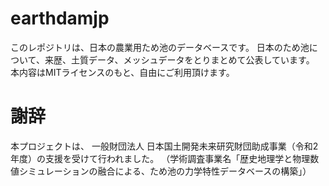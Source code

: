 # earthdamjp

このレポジトリは、日本の農業用ため池のデータベースです。
日本のため池について、来歴、土質データ、メッシュデータをとりまとめて公表しています。
本内容はMITライセンスのもと、自由にご利用頂けます。

# 謝辞
本プロジェクトは、
一般財団法人 日本国土開発未来研究財団助成事業（令和2年度）の支援を受けて行われました。
（学術調査事業名「歴史地理学と物理数値シミュレーションの融合による、ため池の力学特性データベースの構築」）
